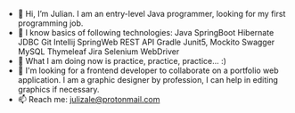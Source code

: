 - 👋 Hi, I’m Julian.
  I am an entry-level Java programmer, looking for my first programming job.
- 👀 I know basics of following technologies:
Java
SpringBoot
Hibernate
JDBC
Git
Intellij
SpringWeb
REST API
Gradle
Junit5, Mockito
Swagger
MySQL
Thymeleaf
Jira
Selenium WebDriver
- 🌱 What I am doing now is practice, practice, practice... :)
- 💞️ I'm looking for a frontend developer to collaborate on a portfolio web application. I am a graphic designer by profession, I can help in editing graphics if necessary.
- 📫 Reach me: julizale@protonmail.com
<!---
julizale/julizale is a ✨ special ✨ repository because its `README.md` (this file) appears on your GitHub profile.
You can click the Preview link to take a look at your changes.
--->
